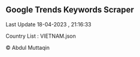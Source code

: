 

## Google Trends Keywords Scraper 
 
Last Update 18-04-2023 , 21:16:33

Country List :
VIETNAM.json



© Abdul Muttaqin 

